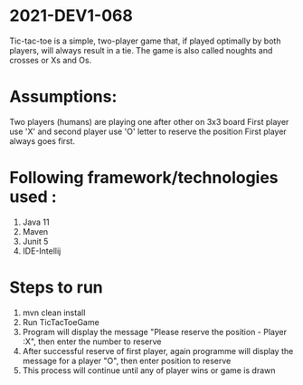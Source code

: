 # 2021-DEV1-068


Tic-tac-toe is a simple, two-player game that, if played optimally by both players,
will always result in a tie. The game is also called noughts and crosses or Xs and Os.

# Assumptions:
Two players (humans) are playing one after other on 3x3 board
First player use 'X' and second player use 'O' letter to reserve the position
First player always goes first.



# Following framework/technologies used :
1) Java 11
2) Maven
3) Junit 5
6) IDE-Intellij

# Steps to run
 1) mvn clean install
 2) Run TicTacToeGame
 3) Program will display the message "Please reserve the position - Player :X", then enter the number to reserve
 4) After successful reserve of first player, again programme will display the message for a player "O", then enter position to reserve
 5) This process will continue until any of player wins or game is drawn
